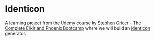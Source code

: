 # Identicon

A learning project from the Udemy course by [Stephen Grider](https://twitter.com/ste_grider) - [The Complete Elixir and Phoenix Bootcamp](https://www.udemy.com/the-complete-elixir-and-phoenix-bootcamp-and-tutorial) where we will build an [identicon](https://en.wikipedia.org/wiki/Identicon) generator.
